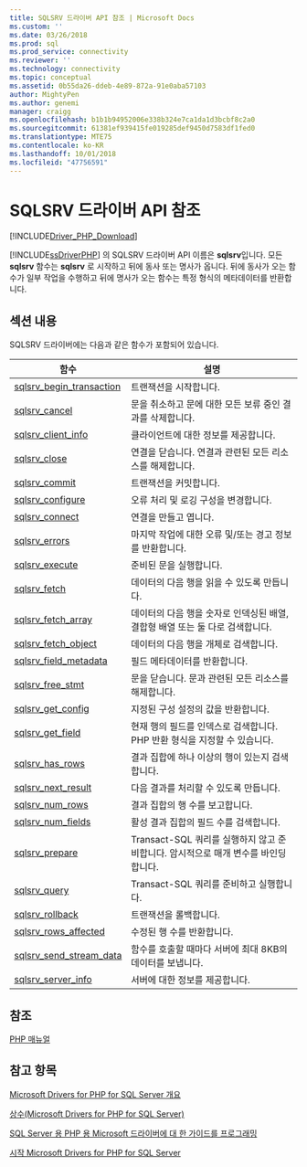 ```yaml
---
title: SQLSRV 드라이버 API 참조 | Microsoft Docs
ms.custom: ''
ms.date: 03/26/2018
ms.prod: sql
ms.prod_service: connectivity
ms.reviewer: ''
ms.technology: connectivity
ms.topic: conceptual
ms.assetid: 0b55da26-ddeb-4e89-872a-91e0aba57103
author: MightyPen
ms.author: genemi
manager: craigg
ms.openlocfilehash: b1b1b94952006e338b324e7ca1da1d3bcbf8c2a0
ms.sourcegitcommit: 61381ef939415fe019285def9450d7583df1fed0
ms.translationtype: MTE75
ms.contentlocale: ko-KR
ms.lasthandoff: 10/01/2018
ms.locfileid: "47756591"
---
```

# <a name="sqlsrv-driver-api-reference"></a>SQLSRV 드라이버 API 참조
[!INCLUDE[Driver_PHP_Download](../../includes/driver_php_download.md)]

[!INCLUDE[ssDriverPHP](../../includes/ssdriverphp_md.md)] 의 SQLSRV 드라이버 API 이름은 **sqlsrv**입니다. 모든 **sqlsrv** 함수는 **sqlsrv** 로 시작하고 뒤에 동사 또는 명사가 옵니다. 뒤에 동사가 오는 함수가 일부 작업을 수행하고 뒤에 명사가 오는 함수는 특정 형식의 메타데이터를 반환합니다.  
  
## <a name="in-this-section"></a>섹션 내용  
SQLSRV 드라이버에는 다음과 같은 함수가 포함되어 있습니다.  
  
|함수|설명|  
|------------|---------------|  
|[sqlsrv_begin_transaction](../../connect/php/sqlsrv-begin-transaction.md)|트랜잭션을 시작합니다.|  
|[sqlsrv_cancel](../../connect/php/sqlsrv-cancel.md)|문을 취소하고 문에 대한 모든 보류 중인 결과를 삭제합니다.|  
|[sqlsrv_client_info](../../connect/php/sqlsrv-client-info.md)|클라이언트에 대한 정보를 제공합니다.|  
|[sqlsrv_close](../../connect/php/sqlsrv-close.md)|연결을 닫습니다. 연결과 관련된 모든 리소스를 해제합니다.|  
|[sqlsrv_commit](../../connect/php/sqlsrv-commit.md)|트랜잭션을 커밋합니다.|  
|[sqlsrv_configure](../../connect/php/sqlsrv-configure.md)|오류 처리 및 로깅 구성을 변경합니다.|  
|[sqlsrv_connect](../../connect/php/sqlsrv-connect.md)|연결을 만들고 엽니다.|  
|[sqlsrv_errors](../../connect/php/sqlsrv-errors.md)|마지막 작업에 대한 오류 및/또는 경고 정보를 반환합니다.|  
|[sqlsrv_execute](../../connect/php/sqlsrv-execute.md)|준비된 문을 실행합니다.|  
|[sqlsrv_fetch](../../connect/php/sqlsrv-fetch.md)|데이터의 다음 행을 읽을 수 있도록 만듭니다.|  
|[sqlsrv_fetch_array](../../connect/php/sqlsrv-fetch-array.md)|데이터의 다음 행을 숫자로 인덱싱된 배열, 결합형 배열 또는 둘 다로 검색합니다.|  
|[sqlsrv_fetch_object](../../connect/php/sqlsrv-fetch-object.md)|데이터의 다음 행을 개체로 검색합니다.|  
|[sqlsrv_field_metadata](../../connect/php/sqlsrv-field-metadata.md)|필드 메타데이터를 반환합니다.|  
|[sqlsrv_free_stmt](../../connect/php/sqlsrv-free-stmt.md)|문을 닫습니다. 문과 관련된 모든 리소스를 해제합니다.|  
|[sqlsrv_get_config](../../connect/php/sqlsrv-get-config.md)|지정된 구성 설정의 값을 반환합니다.|  
|[sqlsrv_get_field](../../connect/php/sqlsrv-get-field.md)|현재 행의 필드를 인덱스로 검색합니다. PHP 반환 형식을 지정할 수 있습니다.|  
|[sqlsrv_has_rows](../../connect/php/sqlsrv-has-rows.md)|결과 집합에 하나 이상의 행이 있는지 검색합니다.|  
|[sqlsrv_next_result](../../connect/php/sqlsrv-next-result.md)|다음 결과를 처리할 수 있도록 만듭니다.|  
|[sqlsrv_num_rows](../../connect/php/sqlsrv-num-rows.md)|결과 집합의 행 수를 보고합니다.|  
|[sqlsrv_num_fields](../../connect/php/sqlsrv-num-fields.md)|활성 결과 집합의 필드 수를 검색합니다.|  
|[sqlsrv_prepare](../../connect/php/sqlsrv-prepare.md)|Transact-SQL 쿼리를 실행하지 않고 준비합니다. 암시적으로 매개 변수를 바인딩합니다.|  
|[sqlsrv_query](../../connect/php/sqlsrv-query.md)|Transact-SQL 쿼리를 준비하고 실행합니다.|  
|[sqlsrv_rollback](../../connect/php/sqlsrv-rollback.md)|트랜잭션을 롤백합니다.|  
|[sqlsrv_rows_affected](../../connect/php/sqlsrv-rows-affected.md)|수정된 행 수를 반환합니다.|  
|[sqlsrv_send_stream_data](../../connect/php/sqlsrv-send-stream-data.md)|함수를 호출할 때마다 서버에 최대 8KB의 데이터를 보냅니다.|  
|[sqlsrv_server_info](../../connect/php/sqlsrv-server-info.md)|서버에 대한 정보를 제공합니다.|  
  
## <a name="reference"></a>참조  
[PHP 매뉴얼](http://php.net/manual)  
  
## <a name="see-also"></a>참고 항목  
[Microsoft Drivers for PHP for SQL Server 개요](../../connect/php/overview-of-the-php-sql-driver.md)

[상수&#40;Microsoft Drivers for PHP for SQL Server&#41;](../../connect/php/constants-microsoft-drivers-for-php-for-sql-server.md)

[SQL Server 용 PHP 용 Microsoft 드라이버에 대 한 가이드를 프로그래밍](../../connect/php/programming-guide-for-php-sql-driver.md)

[시작 Microsoft Drivers for PHP for SQL Server](../../connect/php/getting-started-with-the-php-sql-driver.md)
  
